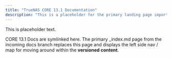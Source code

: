 ```yaml
---
title: "TrueNAS CORE 13.1 Documentation"
description: "This is a placeholder for the primary landing page imported from symlinked docs branches."
---
```


This is placeholder text.

CORE 13.1 Docs are symlinked here.
The primary _index.md page from the incoming docs branch replaces this page and displays the left side nav / map for moving around within the **versioned content**.